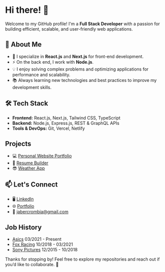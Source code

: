 # Hi there! 👋

Welcome to my GitHub profile! I'm a **Full Stack Developer** with a passion for building efficient, scalable, and user-friendly web applications.

## 🚀 About Me

- 🔭 I specialize in **React.js** and **Next.js** for front-end development.
- ⚡ On the back end, I work with **Node.js**.
- 💡 I enjoy solving complex problems and optimizing applications for performance and scalability.
- 📚 Always learning new technologies and best practices to improve my development skills.


## 🛠️ Tech Stack
- **Frontend:** React.js, Next.js, Tailwind CSS, TypeScript
- **Backend:** Node.js, Express.js, REST & GraphQL APIs
- **Tools & DevOps:** Git, Vercel, Netlify


## Projects
- 💻 [Personal Website Portfolio](https://github.com/jabercrombia/jabercrombia-app)
- 📄 [Resume Builder](https://github.com/jabercrombia/resume-builder)
- 😎 [Weather App](https://github.com/jabercrombia/weather-nextjs)

## 📫 Let's Connect

- 🖥 [LinkedIn](https://www.linkedin.com/in/justin-abercrombia/)
- 🌐 [Portfolio](https://www.jabercrombia.com?utm_source=github&utm_medium=github&utm_campaign=gitub-profile)
- 📧 [jabercrombia@gmail.com](mailto:jabercrombia@gmail.com)

## Job History
- [Asics](http://www.asics.com) 03/2021 - Present
- [Fox Racing](http://www.foxracing.com)  10/2018 - 03/2021
- [Sony Pictures](http://www.sonypictures.com) 12/2015 - 10/2018


Thanks for stopping by! Feel free to explore my repositories and reach out if you’d like to collaborate. 🚀
